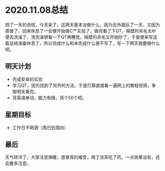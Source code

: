 # 2020.11.08总结



​	鸽了一天的总结，今天来了，这两天基本没做什么，因为去外面玩了一天，又因为感冒了，回来休息了一会便开始做C艹实验了，做完看了下QT，隔壁的吊毛太吵便去洗澡了，洗完澡想看一下QT再睡觉，隔壁的吊毛又开始吵了，于是便来写这篇总结准备休息了，所以完成什么和未完成什么便不写了，写一下明天我要做什么吧。



## 明天计划

* 完成安卓的实验
* 学习QT，因为找到了另外的方法，于是打算直接看一遍网上的教程视频，争取明天看完。
* 背英语单词，能力有限，背个50个吧。



## 星期目标

* 工作日不喝酒（周日到周四）



## 最后

​	天气转冷了，大家注意保暖，感冒真的难受，喝了凉茶吃了药，一点效果没有，还会要多注意。